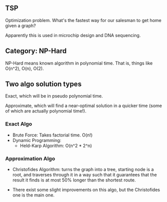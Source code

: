 ## TSP

Optimization problem. What's the fastest way for our salesman to get home given a graph? 

Apparently this is used in microchip design and DNA sequencing. 

## Category: NP-Hard

NP-Hard means known algorithm in polynomial time. That is, things like O(n^2), O(n), O(2). 

## Two algo solution types

Exact, which will be in pseudo polynomial time.

Approximate, which will find a near-optimal solution in a quicker time (some of which are actually polynomial time!).

### Exact Algo

- Brute Force: Takes factorial time. O(n!)
- Dynamic Programming: 
    - Held-Karp Algorithm: O(n^2 * 2^n)

### Approximation Algo

- Christofides Algorithm: turns the graph into a tree, starting node is a root, and traverses through it in a way such that it guarantees that the result it finds is at most 50% longer than the shortest route. 

- There exist some slight improvements on this algo, but the Christofides one is the main one. 

